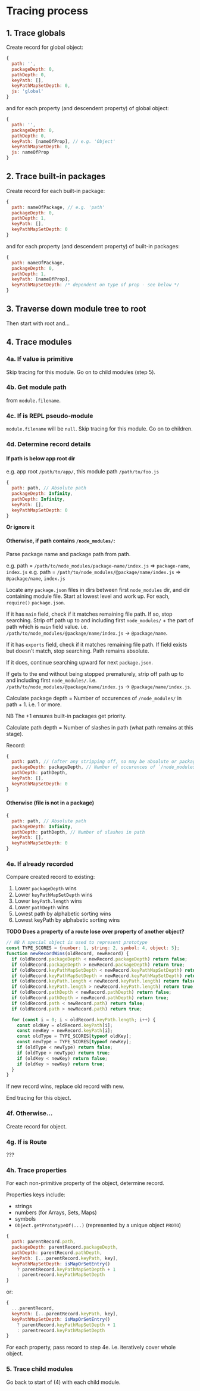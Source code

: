 # Tracing process

## 1. Trace globals

Create record for global object:

```js
{
  path: '',
  packageDepth: 0,
  pathDepth: 0,
  keyPath: [],
  keyPathMapSetDepth: 0,
  js: 'global'
}
```

and for each property (and descendent property) of global object:

```js
{
  path: '',
  packageDepth: 0,
  pathDepth: 0,
  keyPath: [nameOfProp], // e.g. 'Object'
  keyPathMapSetDepth: 0,
  js: nameOfProp
}
```

## 2. Trace built-in packages

Create record for each built-in package:

```js
{
  path: nameOfPackage, // e.g. 'path'
  packageDepth: 0,
  pathDepth: 1,
  keyPath: [],
  keyPathMapSetDepth: 0
}
```

and for each property (and descendent property) of built-in packages:

```js
{
  path: nameOfPackage,
  packageDepth: 0,
  pathDepth: 1,
  keyPath: [nameOfProp],
  keyPathMapSetDepth: /* dependent on type of prop - see below */
}
```

## 3. Traverse down module tree to root

Then start with root and...

## 4. Trace modules

### 4a. If value is primitive

Skip tracing for this module. Go on to child modules (step 5).

### 4b. Get module path

from `module.filename`.

### 4c. If is REPL pseudo-module

`module.filename` will be `null`. Skip tracing for this module. Go on to children.

### 4d. Determine record details

#### If path is below app root dir

e.g. app root `/path/to/app/`, this module path `/path/to/foo.js`

```js
{
  path: path, // Absolute path
  packageDepth: Infinity,
  pathDepth: Infinity,
  keyPath: [],
  keyPathMapSetDepth: 0
}
```

**Or ignore it**

#### Otherwise, if path contains `/node_modules/`:

Parse package name and package path from path.

e.g. path = `/path/to/node_modules/package-name/index.js` => `package-name`, `index.js`
e.g. path = `/path/to/node_modules/@package/name/index.js` => `@package/name`, `index.js`

Locate any `package.json` files in dirs between first `node_modules` dir, and dir containing module file. Start at lowest level and work up. For each, `require()` `package.json`.

If it has `main` field, check if it matches remaining file path. If so, stop searching. Strip off path up to and including first `node_modules/` + the part of path which is `main` field value. i.e. `/path/to/node_modules/@package/name/index.js` -> `@package/name`.

If it has `exports` field, check if it matches remaining file path. If field exists but doesn't match, stop searching. Path remains absolute.

If it does, continue searching upward for next `package.json`.

If gets to the end without being stopped prematurely, strip off path up to and including first `node_modules/`. i.e. `/path/to/node_modules/@package/name/index.js` -> `@package/name/index.js`.

Calculate package depth = Number of occurences of `/node_modules/` in path + 1. i.e. 1 or more.

NB The +1 ensures built-in packages get priority.

Calculate path depth = Number of slashes in path (what path remains at this stage).

Record:

```js
{
  path: path, // (after any stripping off, so may be absolute or package path)
  packageDepth: packageDepth, // Number of occurences of `/node_modules/` in path
  pathDepth: pathDepth,
  keyPath: [],
  keyPathMapSetDepth: 0
}
```

#### Otherwise (file is not in a package)

```js
{
  path: path, // Absolute path
  packageDepth: Infinity,
  pathDepth: pathDepth, // Number of slashes in path
  keyPath: [],
  keyPathMapSetDepth: 0
}
```

### 4e. If already recorded

Compare created record to existing:

1. Lower `packageDepth` wins
2. Lower `keyPathMapSetDepth` wins
3. Lower `keyPath.length` wins
4. Lower `pathDepth` wins
5. Lowest path by alphabetic sorting wins
6. Lowest keyPath by alphabetic sorting wins

**TODO Does a property of a route lose over property of another object?**

```js
// NB A special object is used to represent prototype
const TYPE_SCORES = {number: 1, string: 2, symbol: 4, object: 5};
function newRecordWins(oldRecord, newRecord) {
  if (oldRecord.packageDepth < newRecord.packageDepth) return false;
  if (oldRecord.packageDepth > newRecord.packageDepth) return true;
  if (oldRecord.keyPathMapSetDepth < newRecord.keyPathMapSetDepth) return false;
  if (oldRecord.keyPathMapSetDepth > newRecord.keyPathMapSetDepth) return true;
  if (oldRecord.keyPath.length < newRecord.keyPath.length) return false;
  if (oldRecord.keyPath.length > newRecord.keyPath.length) return true;
  if (oldRecord.pathDepth < newRecord.pathDepth) return false;
  if (oldRecord.pathDepth > newRecord.pathDepth) return true;
  if (oldRecord.path < newRecord.path) return false;
  if (oldRecord.path > newRecord.path) return true;

  for (const i = 0; i < oldRecord.keyPath.length; i++) {
    const oldKey = oldRecord.keyPath[i];
    const newKey = newRecord.keyPath[i];
    const oldType = TYPE_SCORES[typeof oldKey];
    const newType = TYPE_SCORES[typeof newKey];
    if (oldType < newType) return false;
    if (oldType > newType) return true;
    if (oldKey < newKey) return false;
    if (oldKey > newKey) return true;
  }
}
```

If new record wins, replace old record with new.

End tracing for this object.

### 4f. Otherwise...

Create record for object.

### 4g. If is Route

???

### 4h. Trace properties

For each non-primitive property of the object, determine record.

Properties keys include:

* strings
* numbers (for Arrays, Sets, Maps)
* symbols
* `Object.getPrototypeOf(...)` (represented by a unique object `PROTO`)

```js
{
  path: parentRecord.path,
  packageDepth: parentRecord.packageDepth,
  pathDepth: parentRecord.pathDepth,
  keyPath: [...parentRecord.keyPath, key],
  keyPathMapSetDepth: isMapOrSetEntry()
    ? parentRecord.keyPathMapSetDepth + 1
    : parentrecord.keyPathMapSetDepth
}
```
or:

```js
{
  ...parentRecord,
  keyPath: [...parentRecord.keyPath, key],
  keyPathMapSetDepth: isMapOrSetEntry()
    ? parentRecord.keyPathMapSetDepth + 1
    : parentrecord.keyPathMapSetDepth
}
```

For each property, pass record to step 4e. i.e. iteratively cover whole object.

### 5. Trace child modules

Go back to start of (4) with each child module.
